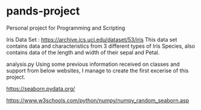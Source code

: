 # pands-project
Personal project for Programming and Scripting

Iris Data Set : https://archive.ics.uci.edu/dataset/53/iris
This data set contains data and characteristics from 3 different types of Iris Species, also contains data of the length and width of their sepal and Petal.

analysis.py
Using some previous information received on classes and support from below websites, I manage to create the first excerise of this project.

https://seaborn.pydata.org/

https://www.w3schools.com/python/numpy/numpy_random_seaborn.asp
